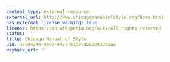 ```yaml
---
content_type: external-resource
external_url: http://www.chicagomanualofstyle.org/home.html
has_external_license_warning: true
license: https://en.wikipedia.org/wiki/All_rights_reserved
status: ''
title: Chicago Manual of Style
uid: 97cd424e-4607-4477-b1d7-ab83043301a2
wayback_url: ''
---
```

